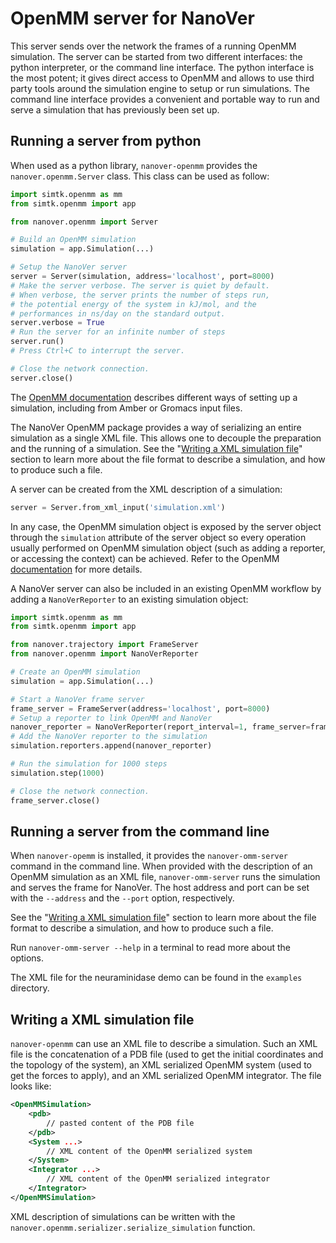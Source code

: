 OpenMM server for NanoVer
========================

This server sends over the network the frames of a running OpenMM simulation. The server can
be started from two different interfaces: the python interpreter, or the command line interface.
The python interface is the most potent; it gives direct access to OpenMM and allows to use third
party tools around the simulation engine to setup or run simulations. The command line interface
provides a convenient and portable way to run and serve a simulation that has previously been set up.

Running a server from python
----------------------------

When used as a python library, `nanover-openmm` provides the
`nanover.openmm.Server` class. This class can be used as follow:

```python
import simtk.openmm as mm
from simtk.openmm import app

from nanover.openmm import Server

# Build an OpenMM simulation
simulation = app.Simulation(...)

# Setup the NanoVer server
server = Server(simulation, address='localhost', port=8000)
# Make the server verbose. The server is quiet by default.
# When verbose, the server prints the number of steps run,
# the potential energy of the system in kJ/mol, and the
# performances in ns/day on the standard output.
server.verbose = True
# Run the server for an infinite number of steps
server.run()
# Press Ctrl+C to interrupt the server.

# Close the network connection.
server.close()
```

The [OpenMM documentation](http://docs.openmm.org/latest/userguide/application.html#running-simulations)
describes different ways of setting up a simulation, including from Amber or Gromacs input files.

The NanoVer OpenMM package provides a way of serializing an entire simulation as a single XML file. 
This allows one to decouple the preparation and the
running of a simulation. See the "[Writing a XML simulation file](#writing-a-xml-simulation-file)"
section to learn more about the file format to describe a simulation, and
how to produce such a file.

A server can be created from the XML description of a simulation:

```python
server = Server.from_xml_input('simulation.xml')
```

In any case, the OpenMM simulation object is exposed by the server object through the
`simulation` attribute of the server object so every operation usually performed on OpenMM simulation
object (such as adding a reporter, or accessing the context) can be achieved.
Refer to the OpenMM [documentation](http://openmm.org/documentation.html) for more details.

A NanoVer server can also be included in an existing OpenMM workflow by adding
a `NanoVerReporter` to an existing simulation object:

```python
import simtk.openmm as mm
from simtk.openmm import app

from nanover.trajectory import FrameServer
from nanover.openmm import NanoVerReporter

# Create an OpenMM simulation
simulation = app.Simulation(...)

# Start a NanoVer frame server
frame_server = FrameServer(address='localhost', port=8000)
# Setup a reporter to link OpenMM and NanoVer
nanover_reporter = NanoVerReporter(report_interval=1, frame_server=frame_server)
# Add the NanoVer reporter to the simulation
simulation.reporters.append(nanover_reporter)

# Run the simulation for 1000 steps
simulation.step(1000)

# Close the network connection.
frame_server.close()
```

Running a server from the command line
--------------------------------------

When `nanover-opemm` is installed, it provides the `nanover-omm-server`
command in the command line. When provided with the description of an
OpenMM simulation as an XML file, `nanover-omm-server` runs the simulation
and serves the frame for NanoVer. The host address and port can be set with
the `--address` and the `--port` option, respectively.

See the "[Writing a XML simulation file](#writing-a-xml-simulation-file)"
section to learn more about the file format to describe a simulation, and
how to produce such a file.

Run `nanover-omm-server --help` in a terminal to read more about the options.

The XML file for the neuraminidase demo can be found in the `examples` directory.

Writing a XML simulation file
-----------------------------

`nanover-openmm` can use an XML file to describe a simulation. Such an XML file is
the concatenation of a PDB file (used to get the initial coordinates and the
topology of the system), an XML serialized OpenMM system (used to get the forces
to apply), and an XML serialized OpenMM integrator. The file looks like:

```xml
<OpenMMSimulation>
    <pdb>
        // pasted content of the PDB file
    </pdb>
    <System ...>
        // XML content of the OpenMM serialized system
    </System>
    <Integrator ...>
        // XML content of the OpenMM serialized integrator
    </Integrator>
</OpenMMSimulation>
```

XML description of simulations can be written with the
`nanover.openmm.serializer.serialize_simulation` function.
